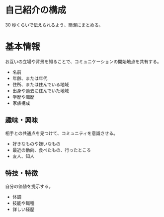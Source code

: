 # 自己紹介の構成

30 秒くらいで伝えられるよう、簡潔にまとめる。

# 基本情報

お互いの立場や背景を知ることで、コミュニケーションの開始地点を共有する。

- 名前
- 年齢、または年代
- 住所、または住んでいる地域
- 出身や過去に住んでいた地域
- 学歴や職歴
- 家族構成

## 趣味・興味

相手との共通点を見つけて、コミュニティを意識させる。

- 好きなものや嫌いなもの
- 最近の動向、食べたもの、行ったところ
- 友人、知人

## 特技・特徴

自分の価値を提示する。

- 体調
- 技能や職種
- 詳しい経歴
